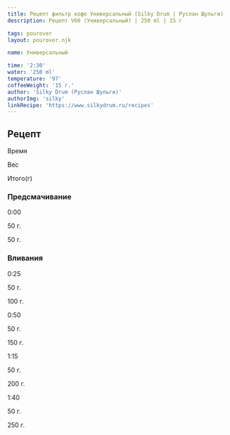 ```yaml
---
title: Рецепт фильтр кофе Универсальный (Silky Drum | Руслан Шульги)
description: Рецепт V60 (Универсальный) | 250 ml | 15 г

tags: pourover
layout: pourover.njk

name: Универсальный

time: '2:30'
water: '250 ml'
temperature: '97'
coffeeWeight: '15 г.'
author: 'Silky Drum (Руслан Шульги)'
authorImg: 'silky'
linkRecipe: 'https://www.silkydrum.ru/recipes'
---
```


## Рецепт


<div class="time-line">

Время

Вес

Итого(г)

</div>

### Предсмачивание

<div class="time-line">

0:00

50 г.

50 г.

</div>


### Вливания

<div class="time-line">

0:25

50 г.

100 г.

</div>

<div class="time-line">

0:50

50 г.

150 г.

</div>

<div class="time-line">

1:15

50 г.

200 г.

</div>

<div class="time-line">

1:40

50 г.

250 г.

</div>


